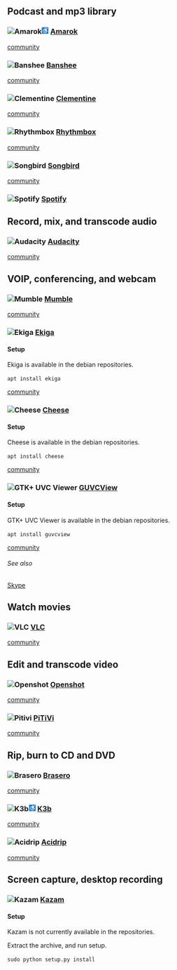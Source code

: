 ## Podcast and mp3 library

### ![][img-amarok]![KDE][emblem-kde] [Amarok][homepage-amarok]
[community][community-amarok]

### ![][img-banshee] [Banshee][homepage-banshee] <a id="banshee"/>
[community][community-banshee]

### ![][img-clementine] [Clementine][homepage-clementine]
[community][community-clementine]

### ![][img-rhythmbox] [Rhythmbox][homepage-rhythmbox]
[community][community-rhythmbox]

### ![][img-songbird] [Songbird][homepage-songbird]
[community][community-songbird]

### ![][img-spotify] [Spotify][homepage-spotify]

## Record, mix, and transcode audio

### ![][img-audacity] [Audacity][homepage-audacity]
[community][community-audacity]

## VOIP, conferencing, and webcam

### ![][img-mumble] [Mumble][homepage-mumble]
[community][community-mumble]

### ![][img-ekiga] [Ekiga][homepage-ekiga]
#### Setup
Ekiga is available in the debian repositories.

`apt install ekiga`

[community][community-ekiga]

### ![][img-cheese] [Cheese][homepage-cheese]
#### Setup
Cheese is available in the debian repositories.

`apt install cheese`

[community][community-cheese]

### ![][img-guvcview] [GUVCView][homepage-guvcview]

#### Setup

GTK+ UVC Viewer is available in the debian repositories.

`apt install guvcview`

[community][community-guvcview]

###### See also
[Skype][anchor-skype]

## Watch movies

### ![][img-vlc] [VLC][homepage-vlc]

[community][community-vlc]

## Edit and transcode video

### ![][img-openshot] [Openshot][homepage-openshot]

[community][community-openshot]

### ![][img-pitivi] [PiTiVi][homepage-pitivi]

[community][community-pitivi]

## Rip, burn to CD and DVD

### ![][img-brasero] [Brasero][homepage-brasero]
[community][community-brasero]

### ![][img-k3b]![KDE][emblem-kde] [K3b][homepage-k3b]
[community][community-k3b]

### ![][img-acidrip] [Acidrip][homepage-acidrip]
[community][community-acidrip]

## Screen capture, desktop recording

### ![][img-kazam] [Kazam][homepage-kazam]

#### Setup

Kazam is not currently available in the repositories.

Extract the archive, and run setup.

`sudo python setup.py install`

[anchor-skype]: Messaging#wiki-skype

[community-acidrip]: http://community.linuxmint.com/software/view/acidrip
[community-amarok]: http://community.linuxmint.com/software/view/amarok
[community-audacity]: http://community.linuxmint.com/software/view/audacity
[community-banshee]: http://community.linuxmint.com/software/view/banshee
[community-brasero]: http://community.linuxmint.com/software/view/brasero
[community-cheese]: http://community.linuxmint.com/software/view/cheese
[community-clementine]: http://community.linuxmint.com/software/view/clementine
[community-ekiga]: http://community.linuxmint.com/software/view/ekiga
[community-guvcview]: http://community.linuxmint.com/software/view/guvcview
[community-k3b]: http://community.linuxmint.com/software/view/k3b
[community-mumble]: http://community.linuxmint.com/software/view/mumble
[community-openshot]: http://community.linuxmint.com/software/view/openshot
[community-pitivi]: http://community.linuxmint.com/software/view/pitivi
[community-rhythmbox]: http://community.linuxmint.com/software/view/rhythmbox
[community-songbird]: http://community.linuxmint.com/software/view/songbird
[community-spotify]: http://community.linuxmint.com/software/view/spotify
[community-vlc]: http://community.linuxmint.com/software/view/vlc

[emblem-kde]: image/boston.png "KDE"

[homepage-acidrip]: http://sourceforge.net/projects/acidrip/ "Acidrip"
[homepage-amarok]: http://amarok.kde.org/ "Amarok"
[homepage-audacity]: http://audacity.sourceforge.net/ "Audacity"
[homepage-banshee]: http://banshee.fm/ "Banshee"
[homepage-brasero]: http://projects.gnome.org/brasero/ "Brasero"
[homepage-cheese]: http://projects.gnome.org/cheese/ "Cheese"
[homepage-clementine]: http://www.clementine-player.org/ "Clementine"
[homepage-ekiga]: http://ekiga.org/ "Ekiga"
[homepage-guvcview]: http://guvcview.sourceforge.net/ "GTK+ UVC Viewer"
[homepage-k3b]: http://www.k3b.org/ "K3b"
[homepage-kazam]: https://launchpad.net/kazam/+download "Kazam"
[homepage-mumble]: http://mumble.sourceforge.net/ "Mumble"
[homepage-openshot]: http://www.openshotvideo.com/ "Openshot"
[homepage-pitivi]: http://www.pitivi.org/ "PiTiVi"
[homepage-rhythmbox]: http://projects.gnome.org/rhythmbox/ "Rhythmbox"
[homepage-songbird]: http://getsongbird.com/ "Songbird"
[homepage-spotify]: http://www.spotify.com/ "Spotify"
[homepage-vlc]: http://www.videolan.org/vlc/ "VLC"

[img-acidrip]: image/acidrip.png "Acidrip"
[img-amarok]: image/amarok.png "Amarok"
[img-audacity]: image/audacity.png "Audacity"
[img-banshee]: image/banshee.png "Banshee"
[img-brasero]: image/brasero.png "Brasero"
[img-cheese]: image/cheese.png "Cheese"
[img-clementine]: image/clementine.png "Clementine"
[img-ekiga]: image/ekiga.png "Ekiga"
[img-guvcview]: image/guvcview.png "GTK+ UVC Viewer"
[img-k3b]: image/k3b.png "K3b"
[img-kazam]: image/kazam.png "Kazam"
[img-mumble]: image/mumble.png "Mumble"
[img-openshot]: image/openshot.png "Openshot"
[img-pitivi]: image/pitivi.png "Pitivi"
[img-rhythmbox]: image/rhythmbox.png "Rhythmbox"
[img-songbird]: image/songbird.png "Songbird"
[img-spotify]: image/spotify.png "Spotify"
[img-vlc]: image/vlc.png "VLC"